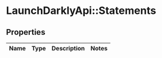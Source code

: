 # LaunchDarklyApi::Statements

## Properties
Name | Type | Description | Notes
------------ | ------------- | ------------- | -------------


